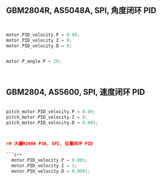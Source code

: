 


## GBM2804R, AS5048A, SPI, 角度闭环 PID
```c++


motor.PID_velocity.P = 0.08;
motor.PID_velocity.I = 8;
motor.PID_velocity.D = 0;


motor.P_angle.P = 20;
  
  
```
  
  
## GBM2804, AS5600, SPI, 速度闭环 PID
  
```c++
  
pitch_motor.PID_velocity.P = 0.09;
pitch_motor.PID_velocity.I = 8;
pitch_motor.PID_velocity.D = 0.001;
  


## 大疆M2006 P36, SPI, 位置闭环 PID
  
```c++
  motor.PID_velocity.P = 0.065;
  motor.PID_velocity.I = 3;
  motor.PID_velocity.D = 0.0001;
```
